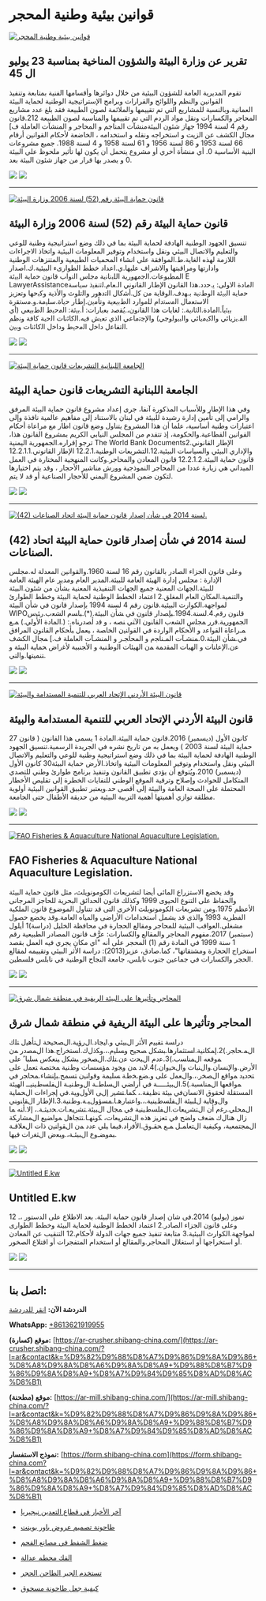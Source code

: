 # قوانين بيئية وطنية المحجر

<a href="https://swt.shibang-china.com/?l=ar&img&k=%D9%82%D9%88%D8%A7%D9%86%D9%8A%D9%86+%D8%A8%D9%8A%D8%A6%D9%8A%D8%A9+%D9%88%D8%B7%D9%86%D9%8A%D8%A9+%D8%A7%D9%84%D9%85%D8%AD%D8%AC%D8%B1" target="_blank">![قوانين بيئية وطنية المحجر](http://static.shibang-china.com/all-800x300/508.jpg)</a>

## تقرير عن وزارة البيئة والشؤون المناخية بمناسبة 23 يوليو ال 45
تقوم المديرية العامة للشؤون البيئية من خلال دوائرها وأقسامها الفنية بمتابعة وتنفيذ القوانين والنظم واللوائح والقرارات وبرامج الإستراتيجية الوطنية لحماية البيئة العمانية.وبالنسبة للمشاريع التي تم تقييمها والملائمة لصون الطبيعة فقد بلغ عدد مشاريع المحاجر والكسارات ونقل مواد الردم التي تم تقييمها والمناسبة لصون الطبيعة 212.قانون رقم 4 لسنة 1994 جهاز شئون البيئةمنشآت المناجم و المحاجر و المنشآت العاملة ف] مجال الكشف عن الزيت و استخراجه ونقله و استخدامه ، الخاضعة لأحكام القوانين أرقام 66 لسنة 1953 و 86 لسنة 1956 و 61 لسنة 1958 و 4 لسنة 1988. جميع مشروعات البنية الأساسية 0. أي منشأة أخري أو مشروع يتحمل أن يكون لها تأثير ملحوظ علي البيئة 0 و يصدر بها قرار من جهاز شئون البيئة بعد.


<a href="https://whatsapp.shibangsoft.com/WhatsApp.php" target="_blank" title="WhatsApp">![](http://static.shibang-china.com/icon/whatsapp.png)</a> <a href="https://swt.shibang-china.com/?l=ar&icon&k=%D9%82%D9%88%D8%A7%D9%86%D9%8A%D9%86+%D8%A8%D9%8A%D8%A6%D9%8A%D8%A9+%D9%88%D8%B7%D9%86%D9%8A%D8%A9+%D8%A7%D9%84%D9%85%D8%AD%D8%AC%D8%B1" target="_blank">![](http://static.shibang-china.com/icon/chat-ar.png)</a>

---

<a href="https://swt.shibang-china.com/?l=ar&img&k=%D9%82%D9%88%D8%A7%D9%86%D9%8A%D9%86+%D8%A8%D9%8A%D8%A6%D9%8A%D8%A9+%D9%88%D8%B7%D9%86%D9%8A%D8%A9+%D8%A7%D9%84%D9%85%D8%AD%D8%AC%D8%B1" target="_blank">![قانون حماية البيئة رقم (52) لسنة 2006 وزارة البيئة](http://static.shibang-china.com/all-800x300/685.jpg)</a>

## قانون حماية البيئة رقم (52) لسنة 2006 وزارة البيئة
تنسيق الجهود الوطنية الهادفة لحماية البيئة بما في ذلك وضع استراتيجية وطنية للوعي والتعليم والاتصال البيئي ونقل واستخدام وتوفير المعلومات البيئية واتخاذ الاجراءات اللازمة لهذه الغاية.ط.الموافقة على انشاء المحميات الطبيعية والمتنزهات الوطنية وادارتها ومراقبتها والاشراف عليها.ي.اعداد خطط الطوارىء البيئية.ك.اصدار المطبوعات.اﻟﺟﻣﻬورﻳﺔ اﻟﻠﺑﻧﺎﻧﻳﺔ ﻣﺟﻠس اﻟﻧواب ﻗﺎﻧون ﺣﻣﺎﻳﺔ اﻟﺑﻳﺋﺔ E LawyerAssistanceاﻟﻣﺎدة اﻻوﻟﻰ: ﻳ.ﺣدد.ﻫذا اﻟﻘﺎﻧون اﻹطﺎر اﻟﻘﺎﻧوﻧﻲ اﻟ.ﻌﺎم.ﻟﺗﻧﻔﻳذ ﺳﻳﺎﺳﺔ ﺣﻣﺎﻳﺔ اﻟﺑﻳﺋﺔ اﻟوطﻧﻳﺔ ﺑ.ﻬدف.اﻟوﻗﺎﻳﺔ ﻣن ﻛﻝ.أﺷﻛﺎﻝ اﻟﺗدﻫور واﻟﺗﻠوث واﻷذﻳﺔ وﻛﺑﺣﻬﺎ وﺗﻌزﻳز اﻻﺳﺗﻌﻣﺎﻝ اﻟﻣﺳﺗدام ﻟﻠﻣوارد اﻟطﺑﻳﻌﻳﺔ وﺗﺄﻣﻳن.إطﺎر ﺣﻳﺎة.ﺳﻠﻳﻣﺔ.و.ﻣﺳﺗﻘرة ﺑﻳﺋﻳﺎً.اﻟﻣﺎدة.اﻟﺛﺎﻧﻳﺔ.: ﻟﻐﺎﻳﺎت ﻫذا اﻟﻘﺎﻧون،.ﻳُﻘﺻد ﺑﻌﺑﺎرات: أ.ﺑﻳﺋﺔ: اﻟﻣﺣﻳط اﻟطﺑﻳﻌﻲ (أي اﻟﻔ.ﻳزﻳﺎﺋﻲ واﻟﻛﻳﻣﻳﺎﺋﻲ واﻟﺑﻳوﻟوﺟﻲ) واﻹﺟﺗﻣﺎﻋﻲ اﻟذي ﺗﻌﻳش ﻓﻳﻪ.اﻟﻛﺎﺋﻧﺎت اﻟﺣﻳﺔ ﻛﺎﻓﺔ وﻧظم اﻟﺗﻔﺎﻋﻝ داﺧﻝ اﻟﻣﺣﻳط وداﺧﻝ اﻟﻛﺎﺋﻧﺎت وﺑﻳن.


<a href="https://whatsapp.shibangsoft.com/WhatsApp.php" target="_blank" title="WhatsApp">![](http://static.shibang-china.com/icon/whatsapp.png)</a> <a href="https://swt.shibang-china.com/?l=ar&icon&k=%D9%82%D9%88%D8%A7%D9%86%D9%8A%D9%86+%D8%A8%D9%8A%D8%A6%D9%8A%D8%A9+%D9%88%D8%B7%D9%86%D9%8A%D8%A9+%D8%A7%D9%84%D9%85%D8%AD%D8%AC%D8%B1" target="_blank">![](http://static.shibang-china.com/icon/chat-ar.png)</a>

---

<a href="https://swt.shibang-china.com/?l=ar&img&k=%D9%82%D9%88%D8%A7%D9%86%D9%8A%D9%86+%D8%A8%D9%8A%D8%A6%D9%8A%D8%A9+%D9%88%D8%B7%D9%86%D9%8A%D8%A9+%D8%A7%D9%84%D9%85%D8%AD%D8%AC%D8%B1" target="_blank">![الجامعة اللبنانية التشريعات قانون حماية البيئة](http://static.shibang-china.com/all-800x300/1082.jpg)</a>

## الجامعة اللبنانية التشريعات قانون حماية البيئة
وفي هذا الإطار وللأسباب المذكورة آنفا، جرى إعداد مشروع قانون حماية البيئة المرفق والرامي إلى تأمين إدارة رشيدة للبيئة في لبنان بالاستناد إلى مفاهيم عالمية نافذة وإلى اعتبارات وطنية أساسية، علما أن هذا المشروع يتناول وضع قانون اطار مع مراعاة أحكام القوانين القطاعية.والحكومة، إذ تتقدم من المجلس النيابي الكريم بمشروع القانون هذا، ترجو إقراره.الجمهورية اليمنية The World Bank Documents2.الإطار القانوني والإداري البيئي والسياسات البيئية.12.التشريعات الوطنية.12.2.1 الإطار القانوني.12.2.1.1 قانون حماية البيئة.12.2.1.2 قانون المعادن والمحاجر.وكانت المنهجية المختارة في العمل الميداني هي زيارة عددا من المحاجر النموذجية وورش مناشير الأحجار ، وقد يتم اختيارها لتكون ضمن المشروع اليمني للأحجار الصناعية أو قد لا يتم.


<a href="https://whatsapp.shibangsoft.com/WhatsApp.php" target="_blank" title="WhatsApp">![](http://static.shibang-china.com/icon/whatsapp.png)</a> <a href="https://swt.shibang-china.com/?l=ar&icon&k=%D9%82%D9%88%D8%A7%D9%86%D9%8A%D9%86+%D8%A8%D9%8A%D8%A6%D9%8A%D8%A9+%D9%88%D8%B7%D9%86%D9%8A%D8%A9+%D8%A7%D9%84%D9%85%D8%AD%D8%AC%D8%B1" target="_blank">![](http://static.shibang-china.com/icon/chat-ar.png)</a>

---

<a href="https://swt.shibang-china.com/?l=ar&img&k=%D9%82%D9%88%D8%A7%D9%86%D9%8A%D9%86+%D8%A8%D9%8A%D8%A6%D9%8A%D8%A9+%D9%88%D8%B7%D9%86%D9%8A%D8%A9+%D8%A7%D9%84%D9%85%D8%AD%D8%AC%D8%B1" target="_blank">![(42) لسنة 2014 في شأن إصدار قانون حماية البيئة اتحاد الصناعات.](http://static.shibang-china.com/all-800x300/796.jpg)</a>

## (42) لسنة 2014 في شأن إصدار قانون حماية البيئة اتحاد الصناعات.
وعلى قانون الجزاء الصادر بالقانون رقم 16 لسنة 1960.والقوانين المعدلة له.مجلس الإدارة : مجلس إدارة الهيئة العامة للبيئة.المدير العام ومدير عام الهيئة العامة للبيئة.الجهات المعنية جميع الجهات التنفيذية المعنية بشأن من شئون.البيئة والتنمية.المكان العام المغلق.2 اعتماد الخطط الوطنية لحماية البيئة وخطط الطوارئ لمواجهة.الكوارث البيئية.قانون رقم 4 لسنة 1994 بإصدار قانون في شأن البيئة WIPOﻗﺎﻨﻭﻥ ﺭﻗﻡ.4.ﻟﺴﻨﺔ.1994.ﺒﺈﺼﺩﺍﺭ ﻗﺎﻨﻭﻥ ﻓﻲ ﺸﺄﻥ ﺍﻟﺒﻴﺌﺔ.(*).ﺒﺎﺴﻡ ﺍﻟﺸﻌﺏ.ﺭﺌﻴﺱ ﺍﻟﺠﻤﻬﻭﺭﻴﺔ.ﻗﺭﺭ ﻤﺠﻠﺱ ﺍﻟﺸﻌﺏ ﺍﻟﻘﺎﻨﻭﻥ ﺍﻵﺘﻲ ﻨﺼﻪ ، ﻭ ﻗﺩ ﺃﺼﺩﺭﻨﺎﻩ.: (.ﺍﻟﻤﺎﺩﺓ ﺍﻷﻭﻟﻲ.) ﻤـﻊ ﻤـﺭﺍﻋﺎﺓ ﺍﻟﻘﻭﺍﻋﺩ ﻭ ﺍﻷﺤﻜﺎﻡ ﺍﻟﻭﺍﺭﺩﺓ ﻓﻲ ﺍﻟﻘﻭﺍﻨﻴﻥ ﺍﻟﺨﺎﺼﺔ ، ﻴﻌﻤل ﺒﺄﺤﻜﺎﻡ ﺍﻟﻘﺎﻨﻭﻥ ﺍﻟﻤﺭﺍﻓﻕ ﻓﻲ.ﺸﺄﻥ ﺍﻟﺒﻴﺌﺔ.0.ﻤﻨﺸـﺂﺕ ﺍﻟﻤـﻨﺎﺠﻡ ﻭ ﺍﻟﻤﺤﺎﺠـﺭ ﻭ ﺍﻟﻤﻨﺸـﺂﺕ ﺍﻟﻌﺎﻤﻠﺔ ﻑ.] ﻤﺠﺎل ﺍﻟﻜﺸﻑ ﻋﻥ.ﺍﻹﻋﺎﻨﺎﺕ ﻭ ﺍﻟﻬﺒﺎﺕ ﺍﻟﻤﻘﺩﻤﺔ ﻤﻥ ﺍﻟﻬﻴﺌﺎﺕ ﺍﻟﻭﻁﻨﻴﺔ ﻭ ﺍﻷﺠﻨﺒﻴﺔ ﻷﻏﺭﺍﺽ ﺤﻤﺎﻴﺔ ﺍﻟﺒﻴﺌﺔ ﻭ ﺘﻨﻤﻴﺘﻬﺎ.ﻭﺍﻟﺘﻲ.


<a href="https://whatsapp.shibangsoft.com/WhatsApp.php" target="_blank" title="WhatsApp">![](http://static.shibang-china.com/icon/whatsapp.png)</a> <a href="https://swt.shibang-china.com/?l=ar&icon&k=%D9%82%D9%88%D8%A7%D9%86%D9%8A%D9%86+%D8%A8%D9%8A%D8%A6%D9%8A%D8%A9+%D9%88%D8%B7%D9%86%D9%8A%D8%A9+%D8%A7%D9%84%D9%85%D8%AD%D8%AC%D8%B1" target="_blank">![](http://static.shibang-china.com/icon/chat-ar.png)</a>

---

<a href="https://swt.shibang-china.com/?l=ar&img&k=%D9%82%D9%88%D8%A7%D9%86%D9%8A%D9%86+%D8%A8%D9%8A%D8%A6%D9%8A%D8%A9+%D9%88%D8%B7%D9%86%D9%8A%D8%A9+%D8%A7%D9%84%D9%85%D8%AD%D8%AC%D8%B1" target="_blank">![قانون البيئة الأردني الإتحاد العربي للتنمية المستدامة والبيئة](http://static.shibang-china.com/all-800x300/1309.jpg)</a>

## قانون البيئة الأردني الإتحاد العربي للتنمية المستدامة والبيئة
27 كانون الأول (ديسمبر) 2016.قانون حماية البيئة.المادة 1 يسمى هذا القانون ( قانون حماية البيئة لسنة 2003 ) ويعمل به من تاريخ نشره في الجريدة الرسمية.تنسيق الجهود الوطنية الهادفة لحماية البيئة بما في ذلك وضع استراتيجية وطنية للوعي والتعليم والاتصال البيئي ونقل واستخدام وتوفير المعلومات البيئية واتخاذ.الأرض حماية البيئة30 كانون الأول (ديسمبر) 2010.ويُتوقع أن يؤدي تطبيق القانون وتنفيذ برنامج طوارئ وطني للتصدي المتكامل للحوادث وإصلاح وترقية الموقع الوطني للنفايات الخطرة إلى تقليص الأخطار المحتملة على الصحة العامة والبيئة إلى أقصى حد.ويعتبر تطبيق القوانين البيئية أولوية مطلقة توازي أهميتها أهمية التربية البيئية من حديقة الأطفال حتى الجامعة.


<a href="https://whatsapp.shibangsoft.com/WhatsApp.php" target="_blank" title="WhatsApp">![](http://static.shibang-china.com/icon/whatsapp.png)</a> <a href="https://swt.shibang-china.com/?l=ar&icon&k=%D9%82%D9%88%D8%A7%D9%86%D9%8A%D9%86+%D8%A8%D9%8A%D8%A6%D9%8A%D8%A9+%D9%88%D8%B7%D9%86%D9%8A%D8%A9+%D8%A7%D9%84%D9%85%D8%AD%D8%AC%D8%B1" target="_blank">![](http://static.shibang-china.com/icon/chat-ar.png)</a>

---

<a href="https://swt.shibang-china.com/?l=ar&img&k=%D9%82%D9%88%D8%A7%D9%86%D9%8A%D9%86+%D8%A8%D9%8A%D8%A6%D9%8A%D8%A9+%D9%88%D8%B7%D9%86%D9%8A%D8%A9+%D8%A7%D9%84%D9%85%D8%AD%D8%AC%D8%B1" target="_blank">![FAO Fisheries &amp; Aquaculture National Aquaculture Legislation.](http://static.shibang-china.com/all-800x300/453.jpg)</a>

## FAO Fisheries &amp; Aquaculture National Aquaculture Legislation.
وقد يخضع الاستزراع المائى أيضا لتشريعات الكومونويلث، مثل قانون حماية البيئة والحفاظ على التنوع الحيوى 1999 وكذلك قانون الحدائق البحرية للحاجز المرجانى الأعظم 1975.ومن تشريعات الكومونويلث الأخرى التى قد تتناول الموضوع قانون الملكية الفطرية 1993 والذى قد يشمل استخدامات الأراضى والمياه العامة.وقد يخضع حصول مشغلى.العواقب البيئية للمحاجر ومقالع الحجارة في محافظة الخليل (دراسة)1 أيلول (سبتمبر) 2017.مفهوم المحاجر والمقالع والكسارات: عرًّف قانون المصادر الطبيعية رقم 1 سنة 1999 في المادة رقم (1) المحجر على أنه &quot;اي مكان يجري فيه العمل بقصد استخراج الحجارة ومشتقاتها&quot;، كما.صادق، عزيز(2013): دراسة الأثر البيئي وتقييمه لمقالع الحجر والكسارات في جماعين جنوب نابلس، جامعة النجاح الوطنية في نابلس فلسطين.


<a href="https://whatsapp.shibangsoft.com/WhatsApp.php" target="_blank" title="WhatsApp">![](http://static.shibang-china.com/icon/whatsapp.png)</a> <a href="https://swt.shibang-china.com/?l=ar&icon&k=%D9%82%D9%88%D8%A7%D9%86%D9%8A%D9%86+%D8%A8%D9%8A%D8%A6%D9%8A%D8%A9+%D9%88%D8%B7%D9%86%D9%8A%D8%A9+%D8%A7%D9%84%D9%85%D8%AD%D8%AC%D8%B1" target="_blank">![](http://static.shibang-china.com/icon/chat-ar.png)</a>

---

<a href="https://swt.shibang-china.com/?l=ar&img&k=%D9%82%D9%88%D8%A7%D9%86%D9%8A%D9%86+%D8%A8%D9%8A%D8%A6%D9%8A%D8%A9+%D9%88%D8%B7%D9%86%D9%8A%D8%A9+%D8%A7%D9%84%D9%85%D8%AD%D8%AC%D8%B1" target="_blank">![المحاجر وتأثيرها على البيئة الريفية في منطقة شمال شرق](http://static.shibang-china.com/all-800x300/1494.jpg)</a>

## المحاجر وتأثيرها على البيئة الريفية في منطقة شمال شرق
ﺩﺭﺍﺴﺔ ﺘﻘﻴﻴﻡ ﺍﻷﺜﺭ ﺍﻝﺒﻴﺌﻲ ﻭ.ﺍﻴﺠﺎﺩ.ﺍﻝﺭﺅﻴﺔ.ﺍﻝﺼﺤﻴﺤﺔ ﻝﺘﺄﻫﻴل ﺘﻠﻙ ﺍﻝﻤ.ﺤﺎﺠﺭ.)2.ﺇﻤﻜﺎﻨﻴﺔ.ﺍﺴﺘﺜﻤﺎﺭﻫﺎ.ﺒﺸﻜل ﺼﺤﻴﺢ ﻭﺴﻠﻴﻡ.،.ﻭﻜﺫﻝﻙ.ﺍﺴﺘﺨﺭﺍﺝ.ﻫﺫﺍ ﺍﻝﻤﺼﺩﺭ ﻤﻥ ﻤﻭﻗﻌﻪ ﺍﻝﻤﻨﺎﺴﺏ.)3.ﻋﺩﻡ ﺍﻝﺒﺤﺙ ﻋﻥ.ﺘﻠﻙ.ﺍﻝﺼﺨﻭﺭ ﺒﺸﻜل ﻴﻨﻌﻜﺱ ﺴﻠﺒﺎﹰ ﻋﻠﻰ ﺍﻷﺭﺽ.ﻭﺍﻹﻨﺴﺎﻥ.ﻭﺍﻝﻨﺒﺎﺕ ﻭﺍﻝﺤﻴﻭﺍﻥ.)4.ﻻﺒﺩ ﻤﻥ ﻭﺠﻭﺩ ﻤﺅﺴﺴﺎﺕ ﻭﻁﻨﻴﺔ ﻤﺨﺘﺼﺔ ﺘﻌﻤل ﻋﻠﻰ ﺘﺤﺩﻴﺩ ﻤﻭﺍﻗﻊ ﺍﻝﺼﺨﺭ.،.ﻭﺍﻝﻌﻤل ﻋﻠﻰ ﻭ.ﻀﻊ.ﺨﻁﺔ ﺴﻠﻴﻤﺔ ﻭﻗﻭﺍﻨﻴﻥ ﺘﺴﻤﺢ.ﺒﺈﻨﺸﺎﺀ.ﻤﺤﺎﺠﺭ ﻓﻲ ﻤﻭﺍﻗﻌﻬﺎ ﺍﻝﻤﻨﺎﺴﺒﺔ.)5.ﺍﻝﺒﻴﺌـــــﺔ ﻓﻲ ﺃﺭﺍﻀﻲ ﺍﻝﺴﻠﻁـﺔ ﺍﻝﻭﻁﻨﻴـﺔ ﺍﻝﻔﻠﺴﻁﻴﻨﻴــ الهيئة المستقلة لحقوق الانسانﻓﻲ ﺒﻴﺌﺔ ﻨﻅﻴﻔﺔ.، ﻜﻤﺎ.ﺘﺸﻴﺭ ﺇﻝﻰ ﺍﻷﻭﻝﻭﻴﺔ.ﻓﻲ ﺇﺠﺭﺍﺀﺍﺕ ﺍﻝﺤﻤﺎﻴﺔ ﻭﺍﻝﻭﻗﺎﻴﺔ ﻝﻠﺒﻴﺌﺔ ﺍﻝﻔﻠﺴﻁﻴﻨﻴﺔ.،.ﻭﺍﻋﺘﺒﺎﺭﻫ.ﺎ.ﻤﺴﺅﻭﻝﻴ.ﺔ.ﻭﻁﻨﻴﺔ.3.ﺍﻹﻁﺎﺭ ﺍﻝﻘﺎﻨﻭﻨﻲ ﺍﻝﻤﺤﻠﻲ.ﺭﻏﻡ ﺃﻥ ﺍﻝﺘﺸﺭﻴﻌﺎﺕ.ﺍﻝﻔﻠﺴﻁﻴﻨﻴﺔ ﻓﻲ ﻤﺠﺎل ﺍﻝﺒﻴﺌﺔ.ﺘﺸﺭﻴﻌ.ﺎﺕ.ﺤﺩﻴﺜـﺔ.، ﺇﻻ.ﺃﻨﻪ ﻤﺎ ﺯﺍل ﻫﻨﺎﻝﻙ ﻀﻌﻑ ﻭﺍﻀﺢ ﻓﻲ ﺘﻌﺯﻴﺯ ﻫﺫﻩ ﺍﻝﺘﺸﺭﻴﻌﺎﺕ، ﻜﻭﻨﻬـﺎ.ﺘﺘﺠﺎﻫل ﻤﻭﺍﻀﻴﻊ ﺍﻝﻤﺸﺎﺭﻜﺔ ﺍﻝﻤﺠﺘﻤﻌﻴﺔ، ﻭﻜﻴﻔﻴﺔ ﺍﻝﺘﻌﺎﻤـل ﻤـﻊ ﺤﻘـﻭﻕ.ﺍﻷﻓﺭﺍﺩ.ﻓﻴﻤﺎ ﻴﻠﻲ ﻋﺩﺩ ﻤﻥ ﺍﻝﻘﻭﺍﻨﻴﻥ ﺫﺍﺕ ﺍﻝﻌﻼﻗـﺔ ﺒﻤﻭﻀـﻭﻉ ﺍﻝﺒﻴﺌـﺔ،.ﻭﺒﻌﺽ ﺍﻝﺜﻐﺭﺍﺕ ﻓﻴﻬﺎ.


<a href="https://whatsapp.shibangsoft.com/WhatsApp.php" target="_blank" title="WhatsApp">![](http://static.shibang-china.com/icon/whatsapp.png)</a> <a href="https://swt.shibang-china.com/?l=ar&icon&k=%D9%82%D9%88%D8%A7%D9%86%D9%8A%D9%86+%D8%A8%D9%8A%D8%A6%D9%8A%D8%A9+%D9%88%D8%B7%D9%86%D9%8A%D8%A9+%D8%A7%D9%84%D9%85%D8%AD%D8%AC%D8%B1" target="_blank">![](http://static.shibang-china.com/icon/chat-ar.png)</a>

---

<a href="https://swt.shibang-china.com/?l=ar&img&k=%D9%82%D9%88%D8%A7%D9%86%D9%8A%D9%86+%D8%A8%D9%8A%D8%A6%D9%8A%D8%A9+%D9%88%D8%B7%D9%86%D9%8A%D8%A9+%D8%A7%D9%84%D9%85%D8%AD%D8%AC%D8%B1" target="_blank">![Untitled E.kw](http://static.shibang-china.com/all-800x300/335.jpg)</a>

## Untitled E.kw
12 تموز (يوليو) 2014.فى شان إصدار قانون حماية البيئة. بعد الاطلاع على الدستور ،. وعلى قانون الجزاء الصادر.2 اعتماد الخطط الوطنية لحماية البيئة وخطط الطوارى لمواجهة.الكوارث البيئية.3 متابعة تنفيذ جميع جهات الدولة لأحكام.12 التنقيب عن المعادن أو استخراجها أو استغلال المحاجر.والمقالع أو استخدام المتفجرات أو اقتلاع الصخور.

<a href="https://whatsapp.shibangsoft.com/WhatsApp.php" target="_blank" title="WhatsApp">![](http://static.shibang-china.com/icon/whatsapp.png)</a> <a href="https://swt.shibang-china.com/?l=ar&icon&k=%D9%82%D9%88%D8%A7%D9%86%D9%8A%D9%86+%D8%A8%D9%8A%D8%A6%D9%8A%D8%A9+%D9%88%D8%B7%D9%86%D9%8A%D8%A9+%D8%A7%D9%84%D9%85%D8%AD%D8%AC%D8%B1" target="_blank">![](http://static.shibang-china.com/icon/chat-ar.png)</a>

---
## اتصل بنا:

**الدردشة الآن:** [انقر للدردشة](https://swt.shibang-china.com?l=ar&contact&k=%D9%82%D9%88%D8%A7%D9%86%D9%8A%D9%86+%D8%A8%D9%8A%D8%A6%D9%8A%D8%A9+%D9%88%D8%B7%D9%86%D9%8A%D8%A9+%D8%A7%D9%84%D9%85%D8%AD%D8%AC%D8%B1)

**WhatsApp:**  [+8613621919955](https://whatsapp.shibangsoft.com/WhatsApp.php)

**موقع (كسارة):** [https://ar-crusher.shibang-china.com/](https://ar-crusher.shibang-china.com/?l=ar&contact&k=%D9%82%D9%88%D8%A7%D9%86%D9%8A%D9%86+%D8%A8%D9%8A%D8%A6%D9%8A%D8%A9+%D9%88%D8%B7%D9%86%D9%8A%D8%A9+%D8%A7%D9%84%D9%85%D8%AD%D8%AC%D8%B1)

**موقع (مطحنة):** [https://ar-mill.shibang-china.com/](https://ar-mill.shibang-china.com/?l=ar&contact&k=%D9%82%D9%88%D8%A7%D9%86%D9%8A%D9%86+%D8%A8%D9%8A%D8%A6%D9%8A%D8%A9+%D9%88%D8%B7%D9%86%D9%8A%D8%A9+%D8%A7%D9%84%D9%85%D8%AD%D8%AC%D8%B1)

**نموذج الاستفسار:** [https://form.shibang-china.com](https://form.shibang-china.com?l=ar&contact&k=%D9%82%D9%88%D8%A7%D9%86%D9%8A%D9%86+%D8%A8%D9%8A%D8%A6%D9%8A%D8%A9+%D9%88%D8%B7%D9%86%D9%8A%D8%A9+%D8%A7%D9%84%D9%85%D8%AD%D8%AC%D8%B1)

* [آخر الأخبار في قطاع التعدين نيجيريا](../27/%D8%A2%D8%AE%D8%B1%20%D8%A7%D9%84%D8%A3%D8%AE%D8%A8%D8%A7%D8%B1%20%D9%81%D9%8A%20%D9%82%D8%B7%D8%A7%D8%B9%20%D8%A7%D9%84%D8%AA%D8%B9%D8%AF%D9%8A%D9%86%20%D9%86%D9%8A%D8%AC%D9%8A%D8%B1%D9%8A%D8%A7.md)

* [طاحونة تصميم عروض باور بوينت](../28/%D8%B7%D8%A7%D8%AD%D9%88%D9%86%D8%A9%20%D8%AA%D8%B5%D9%85%D9%8A%D9%85%20%D8%B9%D8%B1%D9%88%D8%B6%20%D8%A8%D8%A7%D9%88%D8%B1%20%D8%A8%D9%88%D9%8A%D9%86%D8%AA.md)

* [ضغط الشفط في مصانع الفحم](../27/%D8%B6%D8%BA%D8%B7%20%D8%A7%D9%84%D8%B4%D9%81%D8%B7%20%D9%81%D9%8A%20%D9%85%D8%B5%D8%A7%D9%86%D8%B9%20%D8%A7%D9%84%D9%81%D8%AD%D9%85.md)

* [الفك محطم عدالة](../27/%D8%A7%D9%84%D9%81%D9%83%20%D9%85%D8%AD%D8%B7%D9%85%20%D8%B9%D8%AF%D8%A7%D9%84%D8%A9.md)

* [تستخدم الجير الطاحن الحجر](../27/%D8%AA%D8%B3%D8%AA%D8%AE%D8%AF%D9%85%20%D8%A7%D9%84%D8%AC%D9%8A%D8%B1%20%D8%A7%D9%84%D8%B7%D8%A7%D8%AD%D9%86%20%D8%A7%D9%84%D8%AD%D8%AC%D8%B1.md)

* [كيفية جعل طاحونة مسحوق](../26/%D9%83%D9%8A%D9%81%D9%8A%D8%A9%20%D8%AC%D8%B9%D9%84%20%D8%B7%D8%A7%D8%AD%D9%88%D9%86%D8%A9%20%D9%85%D8%B3%D8%AD%D9%88%D9%82.md)